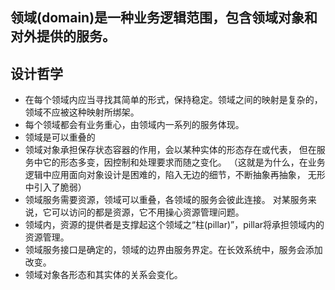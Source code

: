 
## 领域(domain)是一种业务逻辑范围，包含领域对象和对外提供的服务。

## 设计哲学

* 在每个领域内应当寻找其简单的形式，保持稳定。领域之间的映射是复杂的，领域不应被这种映射所绑架。
* 每个领域都会有业务重心，由领域内一系列的服务体现。
* 领域是可以重叠的
* 领域对象承担保存状态容器的作用，会以某种实体的形态存在或代表，
但在服务中它的形态多变，因控制和处理要求而随之变化。
（这就是为什么，在业务逻辑中应用面向对象设计是困难的，陷入无边的细节，不断抽象再抽象，
无形中引入了脆弱）
* 领域服务需要资源，领域可以重叠，各领域的服务会彼此连接。
对某服务来说，它可以访问的都是资源，它不用操心资源管理问题。
* 领域内，资源的提供者是支撑起这个领域之“柱(pillar)”，pillar将承担领域内的资源管理。
* 领域服务接口是确定的，领域的边界由服务界定。在长效系统中，服务会添加改变。
* 领域对象各形态和其实体的关系会变化。
